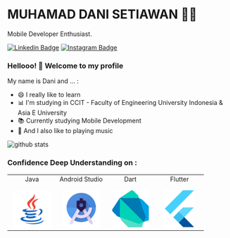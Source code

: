 # MUHAMAD DANI SETIAWAN :man_technologist:
Mobile Developer Enthusiast.

[![Linkedin Badge](https://img.shields.io/badge/-LinkedIn-blue?style=flat-square&logo=Linkedin&logoColor=white&link=https://www.linkedin.com/in/muhamad-dani-setiawan-7bb234119/)](https://www.linkedin.com/in/muhamad-dani-setiawan-7bb234119/)
[![Instagram Badge](https://img.shields.io/badge/-Instagram-fb3958?style=flat-square&logo=Instagram&logoColor=white&link=hhttps://www.instagram.com/danisetiawan_id/)](https://www.instagram.com/danisetiawan_id/)

### Hellooo! 👋 Welcome to my profile

My name is Dani and ... :

 - 😄 I really like to learn
 - 📊 I'm studying in CCIT - Faculty of Engineering University Indonesia & Asia E University
 - 📚 Currently studying Mobile Development
 - 🎵 And I also like to playing music

![github stats](https://github-readme-stats.vercel.app/api?username=danisetiawanid&show_icons=true)

### Confidence Deep Understanding on :  
<table>
  <tbody>
    <tr valign="top">
      <td width="25%" align="center">
        <span>Java</span><br><br> 
        <img height="84px" src="https://github.com/danisetiawanid/danisetiawanid/blob/master/assets/java.svg">
      </td>
      <td width="25%" align="center">
        <span>Android Studio</span><br><br> 
        <img height="84px" src="https://github.com/danisetiawanid/danisetiawanid/blob/master/assets/androidstudio.svg">
      </td>
      <td width="25%" align="center">
        <span>Dart</span><br><br> 
        <img height="84px" src="https://github.com/danisetiawanid/danisetiawanid/blob/master/assets/dart.svg">
      </td>
      <td width="25%" align="center">
        <span>Flutter</span><br><br> 
        <img height="84px" src="https://github.com/danisetiawanid/danisetiawanid/blob/master/assets/flutter.svg">
      </td>
    </tr>
  </tbody>
</table>
